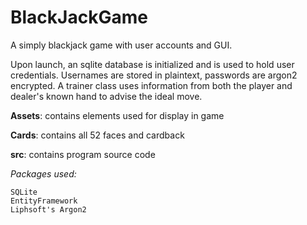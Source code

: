 # BlackJackGame
A simply blackjack game with user accounts and GUI. 

Upon launch, an sqlite database is initialized and is used to hold user credentials. Usernames are stored in plaintext, passwords are argon2 encrypted. A trainer class uses information from both the player and dealer's known hand to advise the ideal move. 

**Assets**: contains elements used for display in game

**Cards**: contains all 52 faces and cardback

**src**: contains program source code


*Packages used:*
```
SQLite
EntityFramework
Liphsoft's Argon2
```
